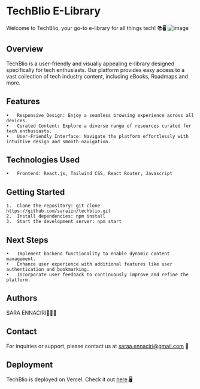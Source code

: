 <h1>TechBlio E-Library</h1>

Welcome to TechBlio, your go-to e-library for all things tech! 📚🖥️
![image](https://github.com/Saraiin/TECHBLIO_/assets/125512367/90ff1772-2f16-4e74-af24-73aabff757b2)


<h2>Overview</h2>

TechBlio is a user-friendly and visually appealing e-library designed specifically for tech enthusiasts. Our platform provides easy access to a vast collection of tech industry content, including eBooks, Roadmaps and more.

<h2>Features</h2>

	•	Responsive Design: Enjoy a seamless browsing experience across all devices.
	•	Curated Content: Explore a diverse range of resources curated for tech enthusiasts.
	•	User-Friendly Interface: Navigate the platform effortlessly with intuitive design and smooth navigation.


<h2>Technologies Used</h2>

	•	Frontend: React.js, Tailwind CSS, React Router, Javascript

<h2>Getting Started</h2>

	1.	Clone the repository: git clone https://github.com/saraiin/techblio.git
	2.	Install dependencies: npm install
	3.	Start the development server: npm start

<h2>Next Steps</h2>

	•	Implement backend functionality to enable dynamic content management.
	•	Enhance user experience with additional features like user authentication and bookmarking.
	•	Incorporate user feedback to continuously improve and refine the platform.

<h2>Authors</h2>
    SARA ENNACIRI👩🏻‍💻

<h2>Contact</h2>

For inquiries or support, please contact us at saraa.ennaciri@gmail.com 📧

<h2>Deployment</h2>

TechBlio is deployed on Vercel. Check it out <a href="https://techblio-qy7j-blush.vercel.app/">here</a>.🖥️



